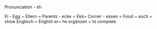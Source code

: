 Pronunciation - eh

Ei - Egg ~
Eltern = Parents -
ecke = Ekk= Corner -
essen = Food ~
euch = show
Englisch = English
er= he
ergänzen = to complete



